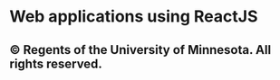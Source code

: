 # Web applications using ReactJS
## © Regents of the University of Minnesota. All rights reserved.

